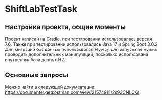 # ShiftLabTestTask
## Настройка проекта, общие моменты
Проект написан на Gradle, при тестировании использовалась версия 7.6. Также при тестировании использовались Java 17 и Spring Boot 3.0.2
Для миграций баз данных использовался Flyway, для запуска не нужно проводить дополнительных манипуляций, посколько использована внутренняя база данных H2.
## Основные запросы
Можно найти в следующей документации: https://documenter.getpostman.com/view/21574981/2s93CNLCXs
